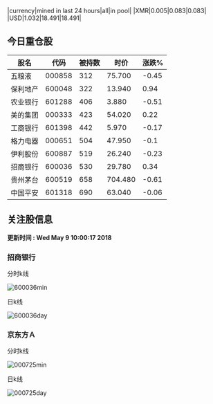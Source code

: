 |currency|mined in last 24 hours|all|in pool|
|XMR|0.005|0.083|0.083|
|USD|1.032|18.491|18.491|

## 今日重仓股 

|股名|代码|被持数|时价|涨跌%|
|---|---|---|---|---|
|五粮液|000858|312|75.700|-0.45|
|保利地产|600048|322|13.940|0.94|
|农业银行|601288|406|3.880|-0.51|
|美的集团|000333|423|54.020|0.22|
|工商银行|601398|442|5.970|-0.17|
|格力电器|000651|504|47.950|-0.1|
|伊利股份|600887|519|26.240|-0.23|
|招商银行|600036|530|29.780|0.34|
|贵州茅台|600519|658|704.480|-0.61|
|中国平安|601318|690|63.040|-0.06|

## 关注股信息
**更新时间 : Wed May  9 10:00:17 2018**
### 招商银行 
分时k线

![600036min](http://image.sinajs.cn/newchart/min/n/sh600036.gif)

日k线

![600036day](http://image.sinajs.cn/newchart/daily/n/sh600036.gif)

### 京东方Ａ 
分时k线

![000725min](http://image.sinajs.cn/newchart/min/n/sz000725.gif)

日k线

![000725day](http://image.sinajs.cn/newchart/daily/n/sz000725.gif)
